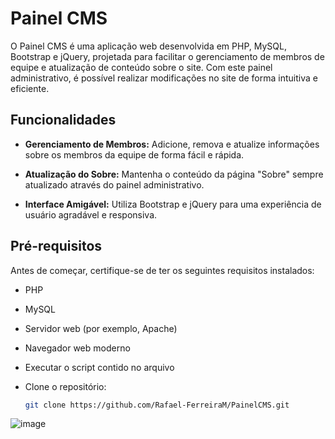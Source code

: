 # Painel CMS

O Painel CMS é uma aplicação web desenvolvida em PHP, MySQL, Bootstrap e jQuery, projetada para facilitar o gerenciamento de membros de equipe e atualização de conteúdo sobre o site. Com este painel administrativo, é possível realizar modificações no site de forma intuitiva e eficiente.

## Funcionalidades

- **Gerenciamento de Membros:** Adicione, remova e atualize informações sobre os membros da equipe de forma fácil e rápida.

- **Atualização do Sobre:** Mantenha o conteúdo da página "Sobre" sempre atualizado através do painel administrativo.

- **Interface Amigável:** Utiliza Bootstrap e jQuery para uma experiência de usuário agradável e responsiva.

## Pré-requisitos

Antes de começar, certifique-se de ter os seguintes requisitos instalados:

- PHP
- MySQL
- Servidor web (por exemplo, Apache)
- Navegador web moderno
- Executar o script contido no arquivo
- Clone o repositório:
  
   ```bash
   git clone https://github.com/Rafael-FerreiraM/PainelCMS.git
  
   
![image](https://github.com/Rafael-FerreiraM/Desafio-Programa-Best-Minds-2024-/assets/101290871/0bab4cc6-411a-4151-8b4d-9d60fa339d90)
